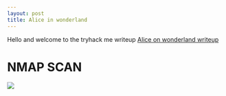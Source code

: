 ```yaml
---
layout: post
title: Alice in wonderland 
---
```

Hello and welcome to the tryhack me writeup [Alice on wonderland writeup](https://tryhackme.com/room/wonderland)

# NMAP SCAN

![](https://imgur.com/a/jY5lige)

